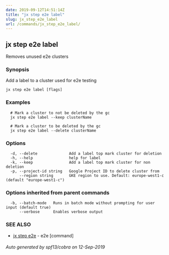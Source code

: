 ```yaml
---
date: 2019-09-12T14:51:14Z
title: "jx step e2e label"
slug: jx_step_e2e_label
url: /commands/jx_step_e2e_label/
---
```

## jx step e2e label

Removes unused e2e clusters

### Synopsis

Add a label to a cluster used for e2e testing

```
jx step e2e label [flags]
```

### Examples

```
  # Mark a cluster to not be deleted by the gc
  jx step e2e label --keep clusterName
  
  # Mark a cluster to be deleted by the gc
  jx step e2e label --delete clusterName
```

### Options

```
  -d, --delete              Add a label top mark cluster for deletion
  -h, --help                help for label
  -k, --keep                Add a label top mark cluster for non deletion
  -p, --project-id string   Google Project ID to delete cluster from
      --region string       GKE region to use. Default: europe-west1-c (default "europe-west1-c")
```

### Options inherited from parent commands

```
  -b, --batch-mode   Runs in batch mode without prompting for user input (default true)
      --verbose      Enables verbose output
```

### SEE ALSO

* [jx step e2e](/commands/jx_step_e2e/)	 - e2e [command]

###### Auto generated by spf13/cobra on 12-Sep-2019
